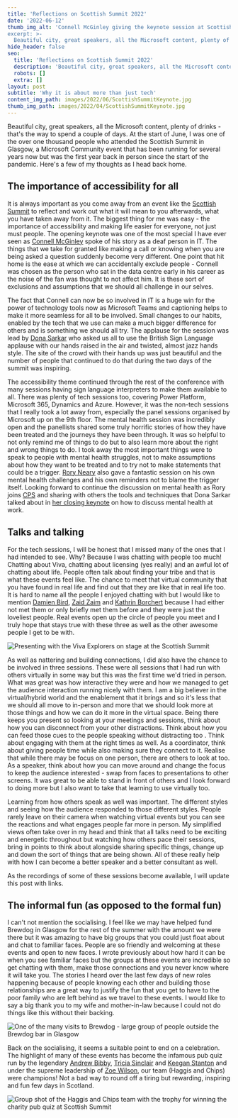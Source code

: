 ```yaml
---
title: 'Reflections on Scottish Summit 2022'
date: '2022-06-12'
thumb_img_alt: 'Connell McGinley giving the keynote session at Scottish Summit 2022 saying we rise by uplifting others
excerpt: >-
  Beautiful city, great speakers, all the Microsoft content, plenty of drinks - that's the way to spend a couple of days. At the start of June, I was one of the over one thousand people who attended the Scottish Summit in Glasgow, a Microsoft Community event that has been running for several years now but was the first year back in person since the start of the pandemic. Here's a few of my thoughts as I head back home.
hide_header: false
seo:
  title: 'Reflections on Scottish Summit 2022'
  description: 'Beautiful city, great speakers, all the Microsoft content, plenty of drinks - that's the way to spend a couple of days. At the start of June, I was one of the over one thousand people who attended the Scottish Summit in Glasgow, a Microsoft Community event that has been running for several years now but was the first year back in person since the start of the pandemic. Here's a few of my thoughts as I head back home.'
  robots: []
  extra: []
layout: post
subtitle: 'Why it is about more than just tech'
content_img_path: images/2022/06/ScottishSummitKeynote.jpg
thumb_img_path: images/2022/04/ScottishSummitKeynote.jpg
---
```

Beautiful city, great speakers, all the Microsoft content, plenty of drinks - that's the way to spend a couple of days. At the start of June, I was one of the over one thousand people who attended the Scottish Summit in Glasgow, a Microsoft Community event that has been running for several years now but was the first year back in person since the start of the pandemic. Here's a few of my thoughts as I head back home.

## The importance of accessibility for all

It is always important as you come away from an event like the [Scottish Summit](https://www.scottishsummit.com) to reflect and work out what it will mean to you afterwards, what you have taken away from it. The biggest thing for me was easy - the importance of accessibility and making life easier for everyone, not just must people. The opening keynote was one of the most special I have ever seen as [Connell McGinley](https://twitter.com/cmcginley) spoke of his story as a deaf person in IT. The things that we take for granted like making a call or knowing when you are being asked a question suddenly become very different. One point that hit home is the ease at which we can accidentally exclude people - Connell was chosen as the person who sat in the data centre early in his career as the noise of the fan was thought to not affect him. It is these sort of exclusions and assumptions that we should all challenge in our selves.

The fact that Connell can now be so involved in IT is a huge win for the power of technology tools now as Microsoft Teams and captioning helps to make it more seamless for all to be involved. Small changes to our habits, enabled by the tech that we use can make a much bigger difference for others and is something we should all try. The applause for the session was lead by [Dona Sarkar](https://twitter.com/donaSarkar) who asked us all to use the British Sign Language applause with our hands raised in the air and twisted, almost jazz hands style. The site of the crowd with their hands up was just beautiful and the number of people that continued to do that during the two days of the summit was inspiring.

The accessibility theme continued through the rest of the conference with many sessions having sign language interpreters to make them available to all. There was plenty of tech sessions too, covering Power Platform, Microsoft 365, Dynamics and Azure. However, it was the non-tech sessions that I really took a lot away from, especially the panel sessions organised by Microsoft up on the 9th floor. The mental health session was incredibly open and the panellists shared some truly horrific stories of how they have been treated and the journeys they have been through. It was so helpful to not only remind me of things to do but to also learn more about the right and wrong things to do. I took away the most important things were to speak to people with mental health struggles, not to make assumptions about how they want to be treated and to try not to make statements that could be a trigger. [Rory Neary](https://twitter.com/AzureRory) also gave a fantastic session on his own mental health challenges and his own reminders not to blame the trigger itself. Looking forward to continue the discussion on mental health as Rory joins [CPS](https://www.twitter.com) and sharing with others the tools and techniques that Dona Sarkar talked about in [her closing keynote](https://youtu.be/uewTShNre7k) on how to discuss mental health at work.

## Talks and talking

For the tech sessions, I will be honest that I missed many of the ones that I had intended to see. Why? Because I was chatting with people too much! Chatting about Viva, chatting about licensing (yes really) and an awful lot of chatting about life. People often talk about finding your tribe and that is what these events feel like. The chance to meet that virtual community that you have found in real life and find out that they are like that in real life too. It is hard to name all the people I enjoyed chatting with but I would like to mention [Damien Bird](https://twitter.com/DamoBird365), [Zaid Zaim](https://twitter.com/ZaidZaim2k) and [Kathrin Borchert](https://twitter.com/mirrortears) because I had either not met them or only briefly met them before and they were just the loveliest people. Real events open up the circle of people you meet and I truly hope that stays true with these three as well as the other awesome people I get to be with.

![Presenting with the Viva Explorers on stage at the Scottish Summit](ScottishSummitVivaExplorers.jpg)

As well as nattering and building connections, I did also have the chance to be involved in three sessions. These were all sessions that I had run with others virtually in some way but this was the first time we'd tried in person. What was great was how interactive they were and how we managed to get the audience interaction running nicely with them. I am a big believer in the virtual/hybrid world and the enablement that it brings and so it's less that we should all move to in-person and more that we should look more at those things and how we can do it more in the virtual space. Being there keeps you present so looking at your meetings and sessions, think about how you can disconnect from your other distractions. Think about how you can feed those cues to the people speaking without distracting too . Think about engaging with them at the right times as well. As a coordinator, think about giving people time while also making sure they connect to it. Realise that while there may be focus on one person, there are others to look at too. As a speaker, think about how you can move around and change the focus to keep the audience interested - swap from faces to presentations to other screens. It was great to be able to stand in front of others and I look forward to doing more but I also want to take that learning to use virtually too.

Learning from how others speak as well was important. The different styles and seeing how the audience responded to those different styles. People rarely leave on their camera when watching virtual events but you can see the reactions and what engages people far more in person. My simplified views often take over in my head and think that all talks need to be exciting and energetic throughout but watching how others pace their sessions, bring in points to think about alongside sharing specific things, change up and down the sort of things that are being shown. All of these really help with how I can become a better speaker and a better consultant as well.

As the recordings of some of these sessions become available, I will update this post with links.

## The informal fun (as opposed to the formal fun)

I can't not mention the socialising. I feel like we may have helped fund Brewdog in Glasgow for the rest of the summer with the amount we were there but it was amazing to have big groups that you could just float about and chat to familiar faces. People are so friendly and welcoming at these events and open to new faces. I wrote previously about how hard it can be when you see familiar faces but the groups at these events are incredible so get chatting with them, make those connections and you never know where it will take you. The stories I heard over the last few days of new roles happening because of people knowing each other and building those relationships are a great way to justify the fun that you get to have to the poor family who are left behind as we travel to these events. I would like to say a big thank you to my wife and mother-in-law because I could not do things like this without their backing.

![One of the many visits to Brewdog - large group of people outside the Brewdog bar in Glasgow](ScottishSummitSocialising.jpg)

Back on the socialising, it seems a suitable point to end on a celebration. The highlight of many of these events has become the infamous pub quiz run by the legendary [Andrew Bibby](https://twitter.com/andrewbibby), [Tricia Sinclair](https://twitter.com/tassyja) and [Keegan Stanton](https://twitter.com/KeeganMumInTech) and under the supreme leadership of [Zoe Wilson](https://twitter.com/SharePoint_Zoe), our team (Haggis and Chips) were champions! Not a bad way to round off a tiring but rewarding, inspiring and fun few days in Scotland.

![Group shot of the Haggis and Chips team with the trophy for winning the charity pub quiz at Scottish Summit](ScottishSummitQuizWinners.jpg)